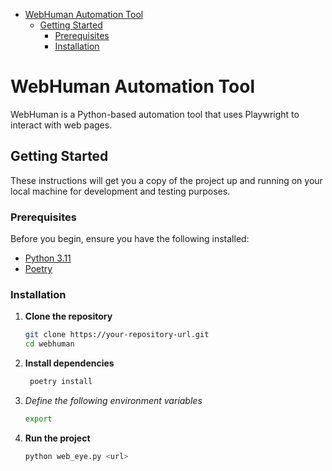 <!-- START doctoc generated TOC please keep comment here to allow auto update -->
<!-- DON'T EDIT THIS SECTION, INSTEAD RE-RUN doctoc TO UPDATE -->

- [WebHuman Automation Tool](#webhuman-automation-tool)
  - [Getting Started](#getting-started)
    - [Prerequisites](#prerequisites)
    - [Installation](#installation)

<!-- END doctoc generated TOC please keep comment here to allow auto update -->

# WebHuman Automation Tool

WebHuman is a Python-based automation tool that uses Playwright to interact with web pages.

## Getting Started

These instructions will get you a copy of the project up and running on your local machine for development and testing purposes.

### Prerequisites

Before you begin, ensure you have the following installed:
- [Python 3.11](https://www.python.org/downloads/)
- [Poetry](https://python-poetry.org/docs/#installation)

### Installation

1. **Clone the repository**

   ```sh
   git clone https://your-repository-url.git
   cd webhuman
   ```
2. **Install dependencies**

   ```sh
    poetry install
    ```

3. *Define the following environment variables*

   ```sh
   export
   ```

4. **Run the project**

   ```sh
   python web_eye.py <url>
   ```
